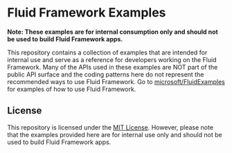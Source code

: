 # Fluid Framework Examples

**Note: These examples are for internal consumption only and should not be used to build Fluid Framework apps.**

This repository contains a collection of examples that are intended for internal use and serve as a
reference for developers working on the Fluid Framework. Many of the APIs used in these examples are NOT part
of the public API surface and the coding patterns here do not represent the recommended ways to use Fluid Framework.
Go to [microsoft/FluidExamples](https://github.com/microsoft/fluidexamples) for examples of how to use Fluid Framework.

## License

This repository is licensed under the [MIT License](LICENSE). However, please note that the examples provided
here are for internal use only and should not be used to build Fluid Framework apps.
